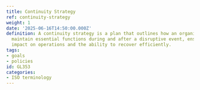 ```yaml
---
title: Continuity Strategy
ref: continuity-strategy
weight: 1
date: '2025-06-16T14:50:00.000Z'
definition: A continuity strategy is a plan that outlines how an organization will
  maintain essential functions during and after a disruptive event, ensuring minimal
  impact on operations and the ability to recover efficiently.
tags:
- goals
- policies
id: GL353
categories:
- ISO terminology
---
```


